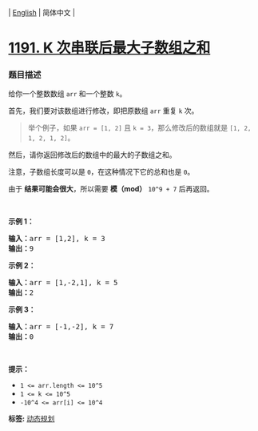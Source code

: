 | [English](README_EN.md) | 简体中文 |

# [1191. K 次串联后最大子数组之和](https://leetcode-cn.com/problems/k-concatenation-maximum-sum)
 ### 题目描述
<p>给你一个整数数组&nbsp;<code>arr</code>&nbsp;和一个整数&nbsp;<code>k</code>。</p>

<p>首先，我们要对该数组进行修改，即把原数组 <code>arr</code> 重复&nbsp;<code>k</code>&nbsp;次。</p>

<blockquote>
<p>举个例子，如果&nbsp;<code>arr&nbsp;= [1, 2]</code> 且 <code>k = 3</code>，那么修改后的数组就是&nbsp;<code>[1, 2, 1, 2, 1, 2]</code>。</p>
</blockquote>

<p>然后，请你返回修改后的数组中的最大的子数组之和。</p>

<p>注意，子数组长度可以是 <code>0</code>，在这种情况下它的总和也是 <code>0</code>。</p>

<p>由于&nbsp;<strong>结果可能会很大</strong>，所以需要 <strong>模（mod）</strong>&nbsp;<code>10^9 + 7</code>&nbsp;后再返回。&nbsp;</p>

<p>&nbsp;</p>

<p><strong>示例 1：</strong></p>

<pre><strong>输入：</strong>arr = [1,2], k = 3
<strong>输出：</strong>9
</pre>

<p><strong>示例 2：</strong></p>

<pre><strong>输入：</strong>arr = [1,-2,1], k = 5
<strong>输出：</strong>2
</pre>

<p><strong>示例 3：</strong></p>

<pre><strong>输入：</strong>arr = [-1,-2], k = 7
<strong>输出：</strong>0
</pre>

<p>&nbsp;</p>

<p><strong>提示：</strong></p>

<ul>
	<li><code>1 &lt;= arr.length &lt;= 10^5</code></li>
	<li><code>1 &lt;= k &lt;= 10^5</code></li>
	<li><code>-10^4 &lt;= arr[i] &lt;= 10^4</code></li>
</ul>

**标签:**  [动态规划](https://leetcode-cn.com/tag/dynamic-programming) 